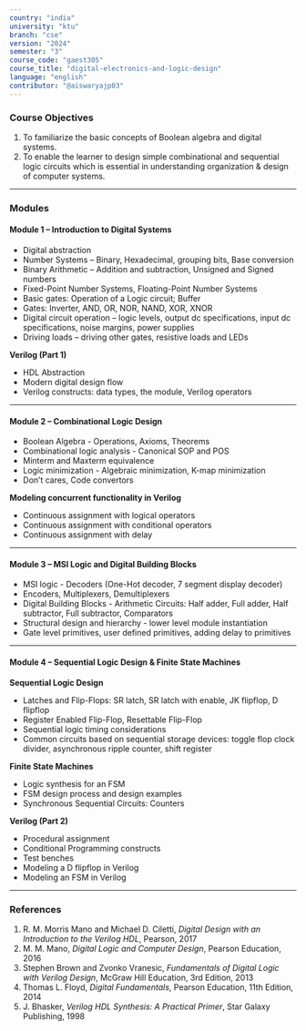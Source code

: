```yaml
---
country: "india"
university: "ktu"
branch: "cse"
version: "2024"
semester: "3"
course_code: "gaest305"
course_title: "digital-electronics-and-logic-design"
language: "english"
contributor: "@aiswaryajp03"
---
```



### Course Objectives

1. To familiarize the basic concepts of Boolean algebra and digital systems.  
2. To enable the learner to design simple combinational and sequential logic circuits which is essential in understanding organization & design of computer systems.

---

### Modules

#### Module 1 – Introduction to Digital Systems
- Digital abstraction  
- Number Systems – Binary, Hexadecimal, grouping bits, Base conversion  
- Binary Arithmetic – Addition and subtraction, Unsigned and Signed numbers  
- Fixed-Point Number Systems, Floating-Point Number Systems  
- Basic gates: Operation of a Logic circuit; Buffer  
- Gates: Inverter, AND, OR, NOR, NAND, XOR, XNOR  
- Digital circuit operation – logic levels, output dc specifications, input dc specifications, noise margins, power supplies  
- Driving loads – driving other gates, resistive loads and LEDs  

**Verilog (Part 1)**  
- HDL Abstraction  
- Modern digital design flow  
- Verilog constructs: data types, the module, Verilog operators  



---

#### Module 2 – Combinational Logic Design
- Boolean Algebra - Operations, Axioms, Theorems  
- Combinational logic analysis - Canonical SOP and POS  
- Minterm and Maxterm equivalence  
- Logic minimization - Algebraic minimization, K-map minimization  
- Don’t cares, Code convertors  

**Modeling concurrent functionality in Verilog**  
- Continuous assignment with logical operators  
- Continuous assignment with conditional operators  
- Continuous assignment with delay  

---

#### Module 3 – MSI Logic and Digital Building Blocks
- MSI logic - Decoders (One-Hot decoder, 7 segment display decoder)  
- Encoders, Multiplexers, Demultiplexers  
- Digital Building Blocks - Arithmetic Circuits: Half adder, Full adder, Half subtractor, Full subtractor, Comparators  
- Structural design and hierarchy - lower level module instantiation  
- Gate level primitives, user defined primitives, adding delay to primitives  

---

#### Module 4 – Sequential Logic Design & Finite State Machines
**Sequential Logic Design**  
- Latches and Flip-Flops: SR latch, SR latch with enable, JK flipflop, D flipflop  
- Register Enabled Flip-Flop, Resettable Flip-Flop  
- Sequential logic timing considerations  
- Common circuits based on sequential storage devices: toggle flop clock divider, asynchronous ripple counter, shift register  

**Finite State Machines**  
- Logic synthesis for an FSM  
- FSM design process and design examples  
- Synchronous Sequential Circuits: Counters  

**Verilog (Part 2)**  
- Procedural assignment  
- Conditional Programming constructs  
- Test benches  
- Modeling a D flipflop in Verilog  
- Modeling an FSM in Verilog  


---

### References

1. R. M. Morris Mano and Michael D. Ciletti, *Digital Design with an Introduction to the Verilog HDL*, Pearson, 2017  
2. M. M. Mano, *Digital Logic and Computer Design*, Pearson Education, 2016  
3. Stephen Brown and Zvonko Vranesic, *Fundamentals of Digital Logic with Verilog Design*, McGraw Hill Education, 3rd Edition, 2013  
4. Thomas L. Floyd, *Digital Fundamentals*, Pearson Education, 11th Edition, 2014  
5. J. Bhasker, *Verilog HDL Synthesis: A Practical Primer*, Star Galaxy Publishing, 1998
